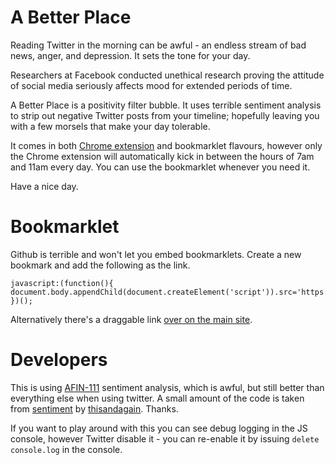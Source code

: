 A Better Place
==============

Reading Twitter in the morning can be awful - an endless stream of bad news, anger, and depression. It sets the tone for your day.

Researchers at Facebook conducted unethical research proving the attitude of social media seriously affects mood for extended periods of time.

A Better Place is a positivity filter bubble. It uses terrible sentiment analysis to strip out negative Twitter posts from your timeline; hopefully leaving you with a few morsels that make your day tolerable.

It comes in both [Chrome extension](https://chrome.google.com/webstore/detail/a-better-place/ajihembjdmpchmpcocjlagkfcobmdaog) and bookmarklet flavours, however only the Chrome extension will automatically kick in between the hours of 7am and 11am every day. You can use the bookmarklet whenever you need it.

Have a nice day.

Bookmarklet
=========

Github is terrible and won't let you embed bookmarklets. Create a new bookmark and add the following as the link.
```
javascript:(function(){ document.body.appendChild(document.createElement('script')).src='https://raw.githack.com/Jonty/abetterplace/master/src/load.js'; })();
```
Alternatively there's a draggable link [over on the main site](http://jonty.co.uk/abetterplace).

Developers
========

This is using [AFIN-111](http://www2.imm.dtu.dk/pubdb/views/publication_details.php?id=6010) sentiment analysis, which is awful, but still better than everything else when using twitter. A small amount of the code is taken from [sentiment](https://github.com/thisandagain/sentiment) by [thisandagain](https://github.com/thisandagain). Thanks.

If you want to play around with this you can see debug logging in the JS console, however Twitter disable it - you can re-enable it by issuing `delete console.log` in the console.
